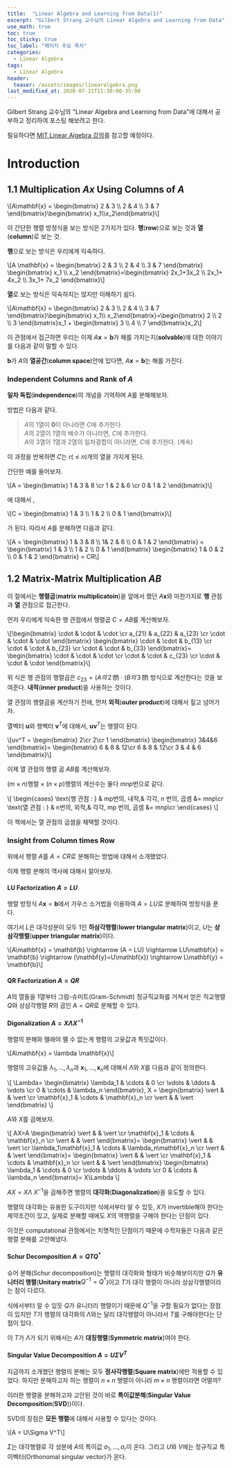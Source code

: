```yaml
---
title:  "Linear Algebra and Learning from Data(1)"
excerpt: "Gilbert Strang 교수님의 Linear Algebra and Learning from Data"
use_math: true
toc: true
toc_sticky: true
toc_label: "페이지 주요 목차"
categories:
  - Linear Algebra
tags:
  - Linear Algebra
header:
  teaser: /assets/images/linearalgebra.png
last_modified_at: 2020-07-21T11:30:00-35:00
---
```


Gilbert Strang 교수님의 "Linear Algebra and Learning from Data"에 대해서 공부하고 정리하여 포스팅 해보려고 한다.

필요하다면 [MIT Linear Algebra 강의](https://www.youtube.com/playlist?list=PLUl4u3cNGP61iQEFiWLE21EJCxwmWvvek)를 참고할 예정이다.
# Introduction
## 1.1 Multiplication $Ax$ Using Columns of $A$
\\[A\mathbf{x} = \begin{bmatrix} 2 & 3 \\\ 2 & 4 \\\ 3 & 7 \end{bmatrix}\begin{bmatrix} x_1\\\x_2\end{bmatrix}\\]

이 간단한 행렬 방정식을 보는 방식은 $2$가지가 있다. **행**(**row**)으로 보는 것과 **열**(**column**)로 보는 것.

**행**으로 보는 방식은 우리에게 익숙하다.

\\[A \mathbf{x} = \begin{bmatrix} 2 & 3 \\\ 2 & 4 \\\ 3 & 7 \end{bmatrix} \begin{bmatrix} x_1 \\\ x_2 \end{bmatrix}=\begin{bmatrix} 2x_1+3x_2 \\\ 2x_1+ 4x_2 \\\ 3x_1+ 7x_2 \end{bmatrix}\\]

**열**로 보는 방식은 익숙하지는 않지만 이해하기 쉽다.

\\[A\mathbf{x} = \begin{bmatrix} 2 & 3 \\\ 2 & 4 \\\ 3 & 7 \end{bmatrix}\begin{bmatrix} x_1\\\ x_2\end{bmatrix}=\begin{bmatrix} 2 \\\ 2 \\\ 3 \end{bmatrix}x_1 + \begin{bmatrix} 3 \\\ 4 \\\ 7 \end{bmatrix}x_2\\]

이 관점에서 접근하면 우리는 이제 $A\mathbf{x}=\mathbf{b}$가 해를 가지는지(**solvable**)에 대한 이야기를 다음과 같이 말할 수 있다.

$\mathbf{b}$가 $A$의 **열공간**(**column space**)안에 있다면, $A\mathbf{x}=\mathbf{b}$는 해를 가진다.

### Independent Columns and Rank of $A$
**일차 독립**(**independence**)의 개념을 기억하며 $A$를 분해해보자.

방법은 다음과 같다.
> $A$의 $1$열이 $\mathbf{0}$이 아니라면 $C$에 추가한다.  
> $A$의 $2$열이 $1$열의 배수가 아니라면, $C$에 추가한다.  
> $A$의 $3$열이 $1$열과 $2$열의 일차결합이 아니라면, $C$에 추가한다. (계속)

이 과정을 반복하면 $C$는 $r(\leq n)$개의 열을 가지게 된다.

간단한 예를 들어보자.

\\[A = \begin{bmatrix}
  1 & 3 & 8 \cr
  1 & 2 & 6 \cr
  0 & 1 & 2 
\end{bmatrix}\\]

에 대해서 , 

\\[C =  \begin{bmatrix} 1 & 3 \\\ 1 & 2 \\\ 0 & 1 \end{bmatrix}\\]

가 된다. 따라서 $A$를 분해하면 다음과 같다.

\\[A = \begin{bmatrix} 1 & 3 & 8 \\\ 1& 2 & 6 \\\ 0 & 1 & 2 \end{bmatrix} = \begin{bmatrix} 1 & 3 \\\ 1 & 2 \\\ 0 & 1 \end{bmatrix} \begin{bmatrix} 1 & 0 & 2 \\\ 0 & 1 & 2 \end{bmatrix} = CR\\]

## 1.2 Matrix-Matrix Multiplication $AB$
이 절에서는 **행렬곱**(**matrix multiplicatoin**)을 앞에서 했던 $A\mathbf{x}$와 마찬가지로 **행** 관점과 **열** 관점으로 접근한다.

먼저 우리에게 익숙한 행 관점에서 행렬곱 $C=AB$를 계산해보자.

\\[\begin{bmatrix} \cdot & \cdot & \cdot \cr
a_{21} & a_{22} & a_{23} \cr
\cdot & \cdot & \cdot \end{bmatrix}
\begin{bmatrix} \cdot & \cdot & b_{13} \cr
\cdot & \cdot & b_{23} \cr
\cdot & \cdot & b_{33} \end{bmatrix}=
\begin{bmatrix} \cdot & \cdot & \cdot \cr
\cdot & \cdot & c_{23} \cr
\cdot & \cdot & \cdot \end{bmatrix}\\]

위 식은 행 관점의 행렬곱은 $c_{23}=(A의\,2행)\cdot (B의\,3행)$ 방식으로 계산한다는 것을 보여준다. **내적**(**inner product**)을 사용하는 것이다.

열 관점의 행렬곱을 계산하기 전에, 먼저 **외적**(**outer product**)에 대해서 짚고 넘어가자.

열벡터 $\mathbf{u}$와 행벡터 $\mathbf{v}^T$에 대해서, $\mathbf{uv}^T$는 행렬이 된다.

\\[uv^T = 
\begin{bmatrix} 2\cr 2\cr 1 \end{bmatrix}
\begin{bmatrix} 3&4&6 \end{bmatrix}=
\begin{bmatrix} 6 & 8 & 12\cr 6 & 8 & 12\cr 3 & 4 & 6 \end{bmatrix}\\]

이제 열 관점의 행렬 곱 $AB$를 계산해보자.

<!-- \\[AB = 
\begin{bmatrix}
  \vert & & \vert \cr
  \mathbf{a}_1 & \cdots & \mathbf{a}_n \cr
  \vert & & \vert
  \end{bmatrix}
\begin{bmatrix}
  -& \mathbf{b}^{T}_{1}&- \cr
  & \vdots & \cr
  -& \mathbf{b}^{T}_{n}&-
\end{bmatrix} =
\sum\limits_{i=1}^{n} \mathbf{a}_{i} 
\mathbf{b}^{T}_{i}
\\] -->

$(m\times n)$행렬 $\times$ $(n\times p)$행렬의 계산수는 둘다 $mnp$번으로 같다.

\\[
\begin{cases}
\text{행 관점 : } & mp번의\, 내적,& 각각\, n 번의\, 곱셈 &= mnp\cr
\text{열 관점 : } & n번의\, 외적,& 각각\, mp 번의\, 곱셈 &= mnp\cr
\end{cases}
\\]

이 책에서는 열 관점의 곱셈을 채택할 것이다.

### Insight from Column times Row

위에서 행렬 $A$를 $A=CR$로 분해하는 방법에 대해서 소개했었다.

이제 행렬 분해의 역사에 대해서 알아보자.

#### LU Factorization $A = LU$

행렬 방정식 $A\mathbf{x}=\mathbf{b}$에서 가우스 소거법을 이용하여 $A=LU$로 분해하여 방정식을 푼다.

여기서 $L$은 대각성분이 모두 $1$인 **하삼각행렬**(**lower triangular matrix**)이고, $U$는 **상삼각행렬**(**upper triangular matrix**)이다.

\\[A\mathbf{x} = \mathbf{b} \rightarrow (A = LU) \rightarrow LU\mathbf{x} = \mathbf{b} \rightarrow (\mathbf{y}=U\mathbf{x}) \rightarrow L\mathbf{y} = \mathbf{b}\\]

#### QR Factorization $A=QR$

$A$의 열들을 $1$열부터 그람-슈미트(Gram-Schmidt) 정규직교화를 거쳐서 얻은 직교행렬 $Q$와 상삼각행렬 $R$의 곱인 $A=QR$로 분해할 수 있다.

#### Digonalization $A=X\Lambda X^{-1}$

행렬의 분해와 뗄래야 뗄 수 없는게 행렬의 고윳값과 특잇값이다.

\\[A\mathbf{x} = \lambda \mathbf{x}\\]

행렬의 고유값들 $\lambda_1,\ldots,\lambda_n$과 $\mathbf{x}_1,\ldots,\mathbf{x}_n$에 대해서 $\Lambda$와 $X$를 다음과 같이 정의한다.

\\[
\Lambda=
\begin{bmatrix}
  \lambda_1 & \cdots & 0 \cr
  \vdots & \ddots & \vdots \cr
  0 & \cdots & \lambda_n
\end{bmatrix},
X = 
\begin{bmatrix}
  \vert &  & \vert \cr
  \mathbf{x}_1 & \cdots & \mathbf{x}_n \cr
  \vert &  & \vert
\end{bmatrix}
\\]

$A$와 $X$를 곱해보자.

\\[
AX=A
\begin{bmatrix}
  \vert &  & \vert \cr
  \mathbf{x}_1 & \cdots & \mathbf{x}_n \cr
  \vert &  & \vert
\end{bmatrix}=
\begin{bmatrix}
  \vert &  & \vert \cr
  \lambda_1\mathbf{x}_1 & \cdots & \lambda_n\mathbf{x}_n \cr
  \vert &  & \vert
\end{bmatrix}=
\begin{bmatrix}
  \vert &  & \vert \cr
  \mathbf{x}_1 & \cdots & \mathbf{x}_n \cr
  \vert &  & \vert
\end{bmatrix}
\begin{bmatrix}
  \lambda_1 & \cdots & 0 \cr
  \vdots & \ddots & \vdots \cr
  0 & \cdots & \lambda_n
\end{bmatrix}=
X\Lambda
\\]

$AX = X\Lambda$ $X^{-1}$을 곱해주면 행렬의 **대각화**(**Diagonalization**)을 유도할 수 있다.

행렬의 대각화는 유용한 도구이지만 식에서부터 알 수 있듯, $X$가 invertible해야 한다는 제약조건이 있고, 실제로 분해할 때에도 $X$의 역행렬을 구해야 한다는 단점이 있다.

이것은 computational 관점에서는 치명적인 단점이기 때문에 수학자들은 다음과 같은 행렬 분해를 고안해냈다.

#### Schur Decomposition $A = QTQ^*$

슈어 분해(Schur decomposition)는 행렬의 대각화와 형태가 비슷해보이지만 $Q$가 **유니터리 행렬**(**Unitary matrix**$Q^{-1}=Q^*$)이고 $T$가 대각 행렬이 아니라 상삼각행렬이라는 점이 다르다.

식에서부터 알 수 있듯 $Q$가 유니터리 행렬이기 때문에 $Q^{-1}$을 구할 필요가 없다는 장점이 있지만 $T$가 행렬의 대각화의 $\Lambda$와는 달리 대각행렬이 아니라서 $T$를 구해야한다는 단점이 있다.

이 $T$가 $\Lambda$가 되기 위해서는 $A$가 **대칭행렬**(**Symmetric matrix**)여야 한다.

#### Singular Value Decomposition $A = U\Sigma V^T$

지금까지 소개했던 행렬의 분해는 모두 **정사각행렬**(**Square matrix**)에만 적용할 수 있었다. 하지만 분해하고자 하는 행렬이 $n\times n$ 행렬이 아니라 $m\times n$ 행렬이라면 어떨까?

이러한 행렬을 분해하고자 고안된 것이 바로 **특이값분해**(**Singular Value Decomposition**(**SVD**))이다.

SVD의 장점은 **모든 행렬**에 대해서 사용할 수 있다는 것이다.

\\[A = U\Sigma V^T\\]

$\Sigma$는 대각행렬로 각 성분에 $A$의 특이값 $\sigma_1,\ldots,\sigma_r$이 온다. 그리고 $U$와 $V$에는 정규직교 특이벡터(Orthonomal singular vector)가 온다.